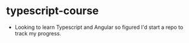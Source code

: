 # typescript-course
- Looking to learn Typescript and Angular so figured I'd start a repo to track my progress. 
